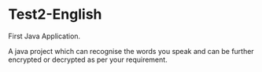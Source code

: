 # Test2-English
First Java Application.

A java project which can recognise the words you speak and can be further encrypted or decrypted as per your requirement.
